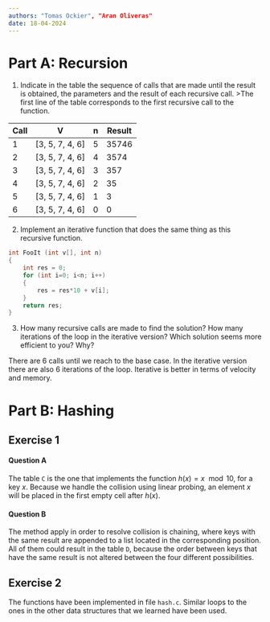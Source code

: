 ```yaml
---
authors: "Tomas Ockier", "Aran Oliveras"
date: 18-04-2024
---
```


# Part A: Recursion

1. Indicate in the table the sequence of calls that are made until the result is obtained, the parameters and the result of each recursive call. >The first line of the table corresponds to the first recursive call to the function.

|Call|V|n|Result|
|---|---|---|---|
|1|[3, 5, 7, 4, 6]|5|35746|
|2|[3, 5, 7, 4, 6]|4|3574|
|3|[3, 5, 7, 4, 6]|3|357|
|4|[3, 5, 7, 4, 6]|2|35|
|5|[3, 5, 7, 4, 6]|1|3|
|6|[3, 5, 7, 4, 6]|0|0|

2. Implement an iterative function that does the same thing as this recursive function. 

```c
int FooIt (int v[], int n)
{
    int res = 0;
    for (int i=0; i<n; i++)
    {
        res = res*10 + v[i];
    }
    return res;
}
```

3. How many recursive calls are made to find the solution? How many iterations of the loop in the iterative version? Which solution seems more efficient to you? Why?

There are 6 calls until we reach to the base case. In the iterative version there are also 6 iterations of the loop. Iterative is better in terms of velocity and memory.

# Part B: Hashing

## Exercise 1
#### Question A
The table `C` is the one that implements the function  $h(x) = x \mod 10$, for a key $x$. Because we handle the collision using linear probing, an element $x$ will be placed in the first empty cell after $h(x)$.

#### Question B
The method apply in order to resolve collision is chaining, where keys with the same result are appended to a list located in the corresponding position. All of them could  result in the table `D`, because the order between keys that have the same result is not altered between the four different possibilities.

## Exercise 2
The functions have been implemented in file `hash.c`. Similar loops to the ones in the other data structures that we learned have been used.
